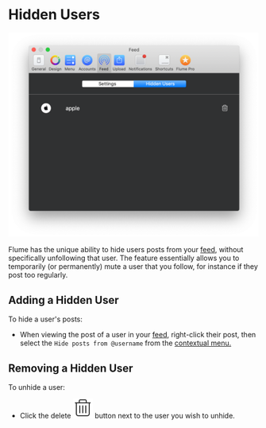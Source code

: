 # Hidden Users

![](../../.gitbook/assets/feed-hiddenusers%20%281%29.png)

Flume has the unique ability to hide users posts from your [feed](../../views/feed.md), without specifically unfollowing that user. The feature essentially allows you to temporarily \(or permanently\) mute a user that you follow, for instance if they post too regularly.

## Adding a Hidden User

To hide a user's posts:

* When viewing the post of a user in your [feed](../../views/feed.md), right-click their post, then select the `Hide posts from @username` from the [contextual menu.](../../misc/glossary.md#contextual-menu)

## Removing a Hidden User

To unhide a user:

* Click the delete ![](../../.gitbook/assets/delete.png) button next to the user you wish to unhide.



